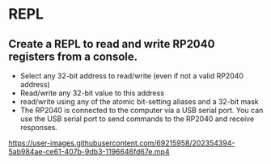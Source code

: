 # REPL
## Create a REPL to read and write RP2040 registers from a console. 

- Select any 32-bit address to read/write (even if not a valid RP2040 address)
- Read/write any 32-bit value to this address
- read/write using any of the atomic bit-setting aliases and a 32-bit mask
- The RP2040 is connected to the computer via a USB serial port. You can use the USB serial port to send commands to the RP2040 and receive responses.

https://user-images.githubusercontent.com/69215958/202354394-5ab984ae-ce61-407b-9db3-1196646fd67e.mp4
